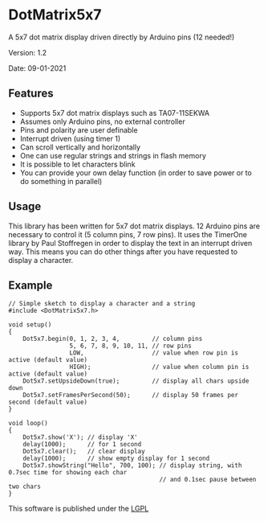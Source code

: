 # DotMatrix5x7
A 5x7 dot matrix display driven directly by Arduino pins (12 needed!)

Version: 1.2

Date:  09-01-2021

## Features

* Supports 5x7 dot matrix displays such as TA07-11SEKWA
* Assumes only Arduino pins, no external controller
* Pins and polarity are user definable
* Interrupt driven (using timer 1)
* Can scroll vertically and horizontally
* One can use regular strings and strings in flash memory
* It is possible to let characters blink
* You can provide your own delay function (in order to save power or to do something in parallel)

## Usage

This library has been written for 5x7 dot matrix displays. 12 Arduino pins are necessary to control it (5 column pins, 7 row pins). It uses the TimerOne library by Paul Stoffregen in order to display the text in an interrupt driven way. This means you can do other things after you have requested to display a character. 

## Example

	// Simple sketch to display a character and a string
	#include <DotMatrix5x7.h>

	void setup()
	{
		Dot5x7.begin(0, 1, 2, 3, 4,         // column pins
		             5, 6, 7, 8, 9, 10, 11, // row pins
		             LOW,                   // value when row pin is active (default value)
				     HIGH);                 // value when column pin is active (default value)
	    Dot5x7.setUpsideDown(true);         // display all chars upside down
	    Dot5x7.setFramesPerSecond(50);      // display 50 frames per second (default value)			 
	}	 

	void loop()
	{
		Dot5x7.show('X'); // display 'X'
		delay(1000);      // for 1 second
		Dot5x7.clear();   // clear display
		delay(1000);      // show empty display for 1 second
		Dot5x7.showString("Hello", 700, 100); // display string, with 0.7sec time for showing each char
		                                      // and 0.1sec pause between two chars
	}


This software is published under the [LGPL](http://www.gnu.org/licenses/lgpl-3.0.html)
